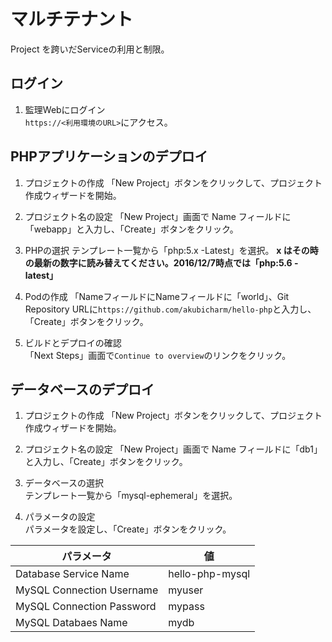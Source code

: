 # マルチテナント

Project を跨いだServiceの利用と制限。

## ログイン
1. 監理Webにログイン  
`https://<利用環境のURL>`にアクセス。

## PHPアプリケーションのデプロイ
1. プロジェクトの作成
「New Project」ボタンをクリックして、プロジェクト作成ウィザードを開始。

2. プロジェクト名の設定
「New Project」画面で Name フィールドに「webapp」と入力し、「Create」ボタンをクリック。

3. PHPの選択
テンプレート一覧から「php:5.x -Latest」を選択。
**x はその時の最新の数字に読み替えてください。2016/12/7時点では「php:5.6 -latest」**

4. Podの作成
「NameフィールドにNameフィールドに「world」、Git Repository URLに`https://github.com/akubicharm/hello-php`と入力し、「Create」ボタンをクリック。

5. ビルドとデプロイの確認  
「Next Steps」画面で`Continue to overview`のリンクをクリック。

## データベースのデプロイ
1. プロジェクトの作成
「New Project」ボタンをクリックして、プロジェクト作成ウィザードを開始。

2. プロジェクト名の設定
「New Project」画面で Name フィールドに「db1」と入力し、「Create」ボタンをクリック。

3. データベースの選択  
テンプレート一覧から「mysql-ephemeral」を選択。

4. パラメータの設定  
パラメータを設定し、「Create」ボタンをクリック。

|パラメータ|値|
|---|---|
|Database Service Name|hello-php-mysql|
|MySQL Connection Username|myuser|
|MySQL Connection Password|mypass|
|MySQL Databaes Name|mydb|
